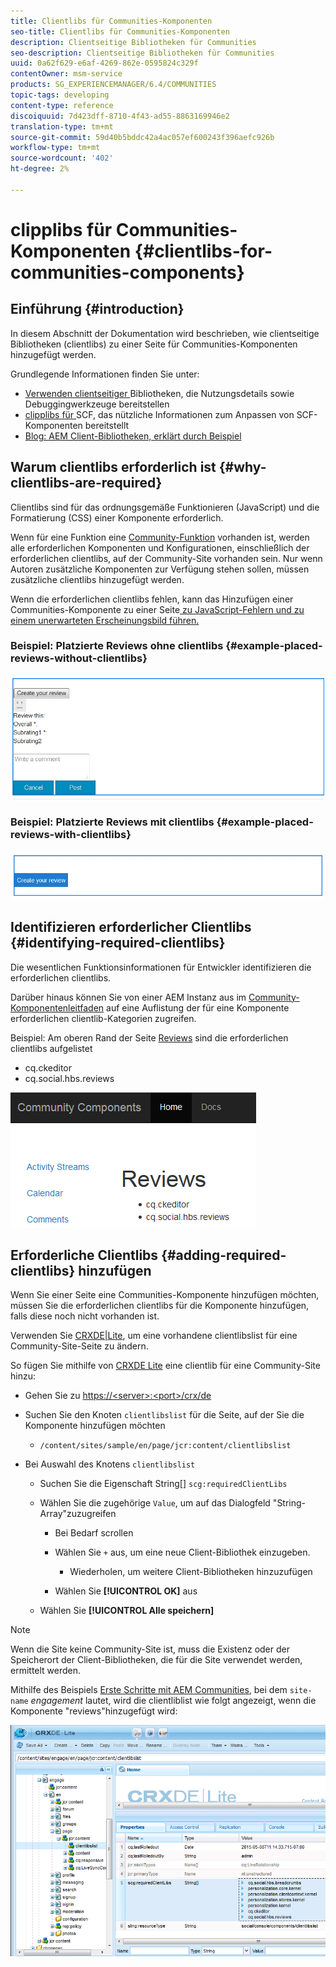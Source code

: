 ```yaml
---
title: Clientlibs für Communities-Komponenten
seo-title: Clientlibs für Communities-Komponenten
description: Clientseitige Bibliotheken für Communities
seo-description: Clientseitige Bibliotheken für Communities
uuid: 0a62f629-e6af-4269-862e-0595824c329f
contentOwner: msm-service
products: SG_EXPERIENCEMANAGER/6.4/COMMUNITIES
topic-tags: developing
content-type: reference
discoiquuid: 7d423dff-8710-4f43-ad55-8863169946e2
translation-type: tm+mt
source-git-commit: 59d40b5bddc42a4ac057ef600243f396aefc926b
workflow-type: tm+mt
source-wordcount: '402'
ht-degree: 2%

---
```



# clipplibs für Communities-Komponenten {#clientlibs-for-communities-components}

## Einführung {#introduction}

In diesem Abschnitt der Dokumentation wird beschrieben, wie clientseitige Bibliotheken (clientlibs) zu einer Seite für Communities-Komponenten hinzugefügt werden.

Grundlegende Informationen finden Sie unter:

* [Verwenden clientseitiger ](../../help/sites-developing/clientlibs.md) Bibliotheken, die Nutzungsdetails sowie Debuggingwerkzeuge bereitstellen
* [clipplibs für ](client-customize.md#clientlibs) SCF, das nützliche Informationen zum Anpassen von SCF-Komponenten bereitstellt
* [Blog: AEM Client-Bibliotheken, erklärt durch Beispiel](https://blogs.adobe.com/experiencedelivers/experience-management/clientlibs-explained-example/)

## Warum clientlibs erforderlich ist {#why-clientlibs-are-required}

Clientlibs sind für das ordnungsgemäße Funktionieren (JavaScript) und die Formatierung (CSS) einer Komponente erforderlich.

Wenn für eine Funktion eine [Community-Funktion](functions.md) vorhanden ist, werden alle erforderlichen Komponenten und Konfigurationen, einschließlich der erforderlichen clientlibs, auf der Community-Site vorhanden sein. Nur wenn Autoren zusätzliche Komponenten zur Verfügung stehen sollen, müssen zusätzliche clientlibs hinzugefügt werden.

Wenn die erforderlichen clientlibs fehlen, kann das Hinzufügen einer Communities-Komponente zu einer Seite[ zu JavaScript-Fehlern und zu einem unerwarteten Erscheinungsbild führen.](author-communities.md)

### Beispiel: Platzierte Reviews ohne clientlibs {#example-placed-reviews-without-clientlibs}

![chlimage_1-244](assets/chlimage_1-244.png)

### Beispiel: Platzierte Reviews mit clientlibs {#example-placed-reviews-with-clientlibs}

![chlimage_1-245](assets/chlimage_1-245.png)

## Identifizieren erforderlicher Clientlibs {#identifying-required-clientlibs}

Die wesentlichen Funktionsinformationen für Entwickler identifizieren die erforderlichen clientlibs.

Darüber hinaus können Sie von einer AEM Instanz aus im [Community-Komponentenleitfaden](components-guide.md) auf eine Auflistung der für eine Komponente erforderlichen clientlib-Kategorien zugreifen.

Beispiel: Am oberen Rand der Seite [Reviews](http://localhost:4502/content/community-components/en/reviews.html) sind die erforderlichen clientlibs aufgelistet

* cq.ckeditor
* cq.social.hbs.reviews

![chlimage_1-246](assets/chlimage_1-246.png)

## Erforderliche Clientlibs {#adding-required-clientlibs} hinzufügen

Wenn Sie einer Seite eine Communities-Komponente hinzufügen möchten, müssen Sie die erforderlichen clientlibs für die Komponente hinzufügen, falls diese noch nicht vorhanden ist.

Verwenden Sie [CRXDE|Lite](#using-crxde-lite), um eine vorhandene clientlibslist für eine Community-Site-Seite zu ändern.

So fügen Sie mithilfe von [CRXDE Lite](../../help/sites-developing/developing-with-crxde-lite.md) eine clientlib für eine Community-Site hinzu:

* Gehen Sie zu [https://&lt;server>:&lt;port>/crx/de](http://localhost:4502/crx/de)
* Suchen Sie den Knoten `clientlibslist` für die Seite, auf der Sie die Komponente hinzufügen möchten

   * `/content/sites/sample/en/page/jcr:content/clientlibslist`

* Bei Auswahl des Knotens `clientlibslist`

   * Suchen Sie die Eigenschaft String[] `scg:requiredClientLibs`
   * Wählen Sie die zugehörige `Value`, um auf das Dialogfeld &quot;String-Array&quot;zuzugreifen

      * Bei Bedarf scrollen
      * Wählen Sie `+` aus, um eine neue Client-Bibliothek einzugeben.

         * Wiederholen, um weitere Client-Bibliotheken hinzuzufügen
      * Wählen Sie **[!UICONTROL OK]** aus
   * Wählen Sie **[!UICONTROL Alle speichern]**



>[!NOTE]
>
>Wenn die Site keine Community-Site ist, muss die Existenz oder der Speicherort der Client-Bibliotheken, die für die Site verwendet werden, ermittelt werden.

Mithilfe des Beispiels [Erste Schritte mit AEM Communities](getting-started.md), bei dem `site-name` *engagement* lautet, wird die clientliblist wie folgt angezeigt, wenn die Komponente &quot;reviews&quot;hinzugefügt wird:

![chlimage_1-247](assets/chlimage_1-247.png)

